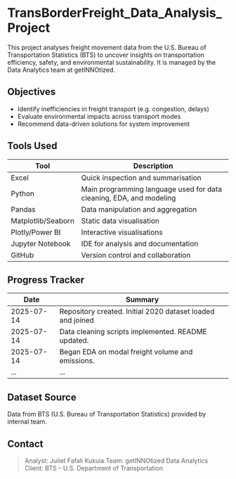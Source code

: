 # TransBorderFreight_Data_Analysis_Project

This project analyses freight movement data from the U.S. Bureau of Transportation Statistics (BTS) to uncover insights on transportation efficiency, safety, and environmental sustainability. It is managed by the Data Analytics team at getINNOtized.

## Objectives
- Identify inefficiencies in freight transport (e.g. congestion, delays)
- Evaluate environmental impacts across transport modes
- Recommend data-driven solutions for system improvement

## Tools Used

| Tool | Description |
|------|-------------|
| Excel | Quick inspection and summarisation |
| Python | Main programming language used for data cleaning, EDA, and modeling |
| Pandas | Data manipulation and aggregation |
| Matplotlib/Seaborn | Static data visualisation |
| Plotly/Power BI | Interactive visualisations |
| Jupyter Notebook | IDE for analysis and documentation |
| GitHub | Version control and collaboration |


## Progress Tracker

| Date | Summary |
|------|---------|
| 2025-07-14 | Repository created. Initial 2020 dataset loaded and joined |
| 2025-07-14 | Data cleaning scripts implemented. README updated. |
| 2025-07-14 | Began EDA on modal freight volume and emissions. |
| ... | ... |

## Dataset Source

Data from BTS (U.S. Bureau of Transportation Statistics) provided by internal team.

## Contact

> Analyst: Juliet Fafali Kukuia
> Team: getINNOtized Data Analytics  
> Client: BTS – U.S. Department of Transportation
